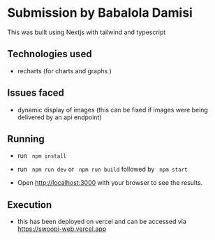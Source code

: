 
# Submission by Babalola Damisi

 This was built using Nextjs with tailwind and typescript



## Technologies used 
- recharts (for charts and graphs )


## Issues faced
- dynamic display of images (this can be fixed if images were being delivered by an api endpoint)


## Running  

- run `` npm install``
- run `` npm run dev`` or  `` npm run build`` followed by  `` npm start``

- Open [http://localhost:3000](http://localhost:3000) with your browser to see the results.


## Execution 
- this has been deployed on vercel and can be accessed via  https://swoopi-web.vercel.app

